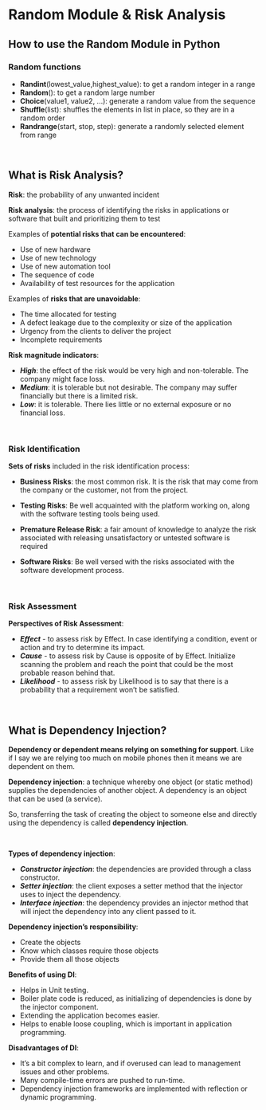# Random Module & Risk Analysis

## How to use the Random Module in Python

### **Random functions**

- **Randint**(lowest_value,highest_value): to get a random integer in a range
- **Random**(): to get a random large number
- **Choice**(value1, value2, ...): generate a random value from the sequence
- **Shuffle**(list): shuffles the elements in list in place, so they are in a random order
- **Randrange**(start, stop, step): generate a randomly selected element from range

&nbsp;

## What is Risk Analysis?

**Risk**: the probability of any unwanted incident

**Risk analysis**: the process of identifying the risks in applications or software that built and prioritizing them to test

Examples of **potential risks that can be encountered**:

- Use of new hardware
- Use of new technology
- Use of new automation tool
- The sequence of code
- Availability of test resources for the application

Examples of **risks that are unavoidable**:

- The time allocated for testing
- A defect leakage due to the complexity or size of the application
- Urgency from the clients to deliver the project
- Incomplete requirements

**Risk magnitude indicators**:

- **_High_**: the effect of the risk would be very high and non-tolerable. The company might face loss.
- **_Medium_**: it is tolerable but not desirable. The company may suffer financially but there is a limited risk.
- **_Low_**: it is tolerable. There lies little or no external exposure or no financial loss.

&nbsp;

### **Risk Identification**

**Sets of risks** included in the risk identification process:

- **Business Risks**: the most common risk. It is the risk that may come from the company or the customer, not from the project.
- **Testing Risks**: Be well acquainted with the platform working on, along with the software testing tools being used.
- **Premature Release Risk**: a fair amount of knowledge to analyze the risk associated with releasing unsatisfactory or untested software is required

- **Software Risks**: Be well versed with the risks associated with the software development process.

&nbsp;

### **Risk Assessment**

**Perspectives of Risk Assessment**:

- **_Effect_** - to assess risk by Effect. In case identifying a condition, event or action and try to determine its impact.
- **_Cause_** - to assess risk by Cause is opposite of by Effect. Initialize scanning the problem and reach the point that could be the most probable reason behind that.
- **_Likelihood_** - to assess risk by Likelihood is to say that there is a probability that a requirement won’t be satisfied.

&nbsp;

## What is Dependency Injection?

**Dependency or dependent means relying on something for support**. Like if I say we are relying too much on mobile phones then it means we are dependent on them.

**Dependency injection**: a technique whereby one object (or static method) supplies the dependencies of another object. A dependency is an object that can be used (a service).

So, transferring the task of creating the object to someone else and directly using the dependency is called **dependency injection**.

&nbsp;

**Types of dependency injection**:

- **_Constructor injection_**: the dependencies are provided through a class constructor.
- **_Setter injection_**: the client exposes a setter method that the injector uses to inject the dependency.
- **_Interface injection_**: the dependency provides an injector method that will inject the dependency into any client passed to it.

**Dependency injection’s responsibility**:

- Create the objects
- Know which classes require those objects
- Provide them all those objects

**Benefits of using DI**:

- Helps in Unit testing.
- Boiler plate code is reduced, as initializing of dependencies is done by the injector component.
- Extending the application becomes easier.
- Helps to enable loose coupling, which is important in application programming.

**Disadvantages of DI**:

- It’s a bit complex to learn, and if overused can lead to management issues and other problems.
- Many compile-time errors are pushed to run-time.
- Dependency injection frameworks are implemented with reflection or dynamic programming.
